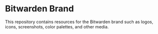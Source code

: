 # Bitwarden Brand

This repository contains resources for the Bitwarden brand such as logos, icons, screenshots, color palettes, and other media.
